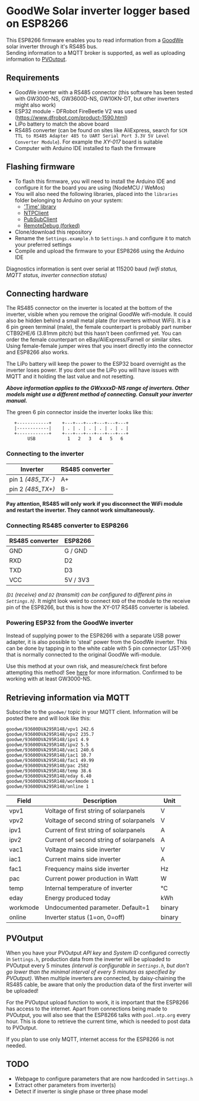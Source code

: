 # GoodWe Solar inverter logger based on ESP8266

This ESP8266 firmware enables you to read information from a [GoodWe](https://www.goodwe.com/?l=en-us) solar inverter through it's RS485 bus.  
Sending information to a MQTT broker is supported, as well as uploading information to [PVOutput](https://pvoutput.org/about.html).

## Requirements
  - GoodWe inverter with a RS485 connector (this software has been tested with GW3000-NS, GW3600D-NS, GW10KN-DT, but other inverters might also work)
  - ESP32 module - DFRobot FireBeetle V2 was used (https://www.dfrobot.com/product-1590.html)
  - LiPo battery to match the above board
  - RS485 converter (can be found on sites like AliExpress, search for `SCM TTL to RS485 Adapter 485 to UART Serial Port 3.3V 5V Level Converter Module`). For example the *XY-017* board is suitable  
  - Computer with Arduino IDE installed to flash the firmware

## Flashing firmware
 - To flash this firmware, you will need to install the Arduino IDE and configure it for the board you are using (NodeMCU / WeMos)
 - You will also need the following libraries, placed into the `libraries` folder belonging to Arduino on your system:
   - ['Time' library](https://github.com/PaulStoffregen/Time)
   - [NTPClient](https://github.com/arduino-libraries/NTPClient)
   - [PubSubClient](https://github.com/knolleary/pubsubclient)
   - [RemoteDebug (forked)](https://github.com/jantenhove/RemoteDebug)
 - Clone/download this repository
 - Rename the `Settings.example.h` to `Settings.h` and configure it to match your preferred settings
 - Compile and upload the firmware to your ESP8266 using the Arduino IDE  
 
 Diagnostics information is sent over serial at 115200 baud *(wifi status, MQTT status, inverter connection status)*

## Connecting hardware
The RS485 connector on the inverter is located at the bottom of the inverter, visible when you remove the original GoodWe wifi-module. It could also be hidden behind a small metal plate (for inverters without WiFi). 
It is a 6 pin green terminal (male), the female counterpart is probably part number CTB92HE/6 (3.81mm pitch) but this hasn't been confirmed yet. You can order the female counterpart on eBay/AliExpress/Farnell or similar sites. Using female-female jumper wires that you insert directly into the connector and ESP8266 also works.

The LiPo battery will keep the power to the ESP32 board overnight as the inverter loses power. If you dont use the LiPo you will have issues with MQTT and it holding the last value and not resetting.

***Above information applies to the GWxxxxD-NS range of inverters. Other models might use a different method of connecting. Consult your inverter manual.***

The green 6 pin connector inside the inverter looks like this:

       +------------+    +---+---+---+---+---+---+
       |------------|    | . | . | . | . | . | . | 
       +------------+    +---+---+---+---+---+---+ 
            USB            1   2   3   4   5   6

### Connecting to the inverter

Inverter | RS485 converter
--- | ---
pin 1  *(485_TX-)* | A+
pin 2 *(485_TX+)* | B-

**Pay attention, RS485 will only work if you disconnect the WiFi module and restart the inverter. 
They cannot work simultaneously.**

### Connecting RS485 converter to ESP8266

RS485 converter | ESP8266
--- | ---
GND | G / GND
RXD | D2
TXD | D3
VCC | 5V / 3V3

*(`D1` (receive) and `D2` (transmit) can be configured to different pins in `Settings.h`)*. It might look weird to connect `RXD` of the module to the receive pin of the ESP8266, but this is how the XY-017 RS485 converter is labeled.

### Powering ESP32 from the GoodWe inverter
Instead of supplying power to the ESP8266 with a separate USB power adapter, it is also possible to 'steal' power from the GoodWe inverter. This can be done by tapping in to the white cable with 5 pin connector (JST-XH) that is normally connected to the original GoodWe wifi-module.

Use this method at your own risk, and measure/check first before attempting this method! See [here](https://github.com/jantenhove/GoodWeLogger/issues/25) for more information. Confirmed to be working with at least GW3000-NS. 

## Retrieving information via MQTT
Subscribe to the `goodwe/` topic in your MQTT client. Information will be posted there and will look like this:
```
goodwe/93600DVA295R148/vpv1 242.6
goodwe/93600DVA295R148/vpv2 235.7
goodwe/93600DVA295R148/ipv1 4.9
goodwe/93600DVA295R148/ipv2 5.5
goodwe/93600DVA295R148/vac1 240.6
goodwe/93600DVA295R148/iac1 10.7
goodwe/93600DVA295R148/fac1 49.99
goodwe/93600DVA295R148/pac 2582
goodwe/93600DVA295R148/temp 38.6
goodwe/93600DVA295R148/eday 6.40
goodwe/93600DVA295R148/workmode 1
goodwe/93600DVA295R148/online 1
```
Field | Description | Unit
--- | --- | ---
vpv1 | Voltage of first string of solarpanels | V
vpv2 | Voltage of second string of solarpanels | V
ipv1 | Current of first string of solarpanels | A
ipv2 | Current of second string of solarpanels | A
vac1 | Voltage mains side inverter | V
iac1 | Current mains side inverter | A
fac1 | Frequency mains side inverter | Hz
pac | Current power production in Watt | W
temp | Internal temperature of inverter | &deg;C
eday | Energy produced today | kWh
workmode | Undocumented parameter. Default=1 | binary
online | Inverter status (1=on, 0=off) | binary

## PVOutput
When you have your PVOutput *API key* and *System ID* configured correctly in `Settings.h`, production data from the inverter will be uploaded to PVOutput every 5 minutes *(interval is configurable in `Settings.h`, but don't go lower than the minimal interval of every 5 minutes as specified by PVOutput)*.
When multiple inverters are connected, by daisy-chaining the RS485 cable, be aware that only the production data of the first inverter will be uploaded!

For the PVOutput upload function to work, it is important that the ESP8266 has access to the internet. 
Apart from connections being made to PVOutput, you will also see that the ESP8266 talks with `pool.ntp.org` every hour. This is done to retrieve the current time, which is needed to post data to PVOutput.

If you plan to use only MQTT, internet access for the ESP8266 is not needed.


## TODO
- Webpage to configure parameters that are now hardcoded in `Settings.h`
- Extract other parameters from inverter(s)
- Detect if inverter is single phase or three phase model
